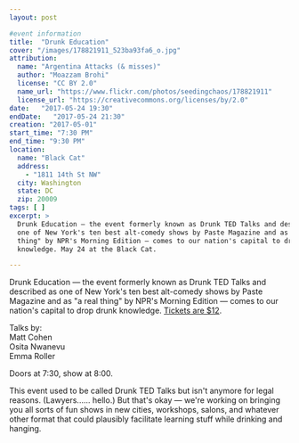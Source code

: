 ```yaml
---
layout: post

#event information
title:  "Drunk Education"
cover: "/images/178821911_523ba93fa6_o.jpg"
attribution:
  name: "Argentina Attacks (& misses)"
  author: "Moazzam Brohi"
  license: "CC BY 2.0"
  name_url: "https://www.flickr.com/photos/seedingchaos/178821911"
  license_url: "https://creativecommons.org/licenses/by/2.0"
date:   "2017-05-24 19:30"
endDate:   "2017-05-24 21:30"
creation: "2017-05-01"
start_time: "7:30 PM"
end_time: "9:30 PM"
location:
  name: "Black Cat"
  address:
    - "1811 14th St NW"
  city: Washington
  state: DC
  zip: 20009
tags: [ ]
excerpt: >
  Drunk Education — the event formerly known as Drunk TED Talks and described as
  one of New York's ten best alt-comedy shows by Paste Magazine and as "a real
  thing" by NPR's Morning Edition — comes to our nation's capital to drop drunk
  knowledge. May 24 at the Black Cat.

---
```


Drunk Education — the event formerly known as Drunk TED Talks and described as
one of New York's ten best alt-comedy shows by Paste Magazine and as "a real
thing" by NPR's Morning Edition — comes to our nation's capital to drop drunk
knowledge. [Tickets are $12](http://www.blackcatdc.com/shows/drunk-education.html).

Talks by:  
Matt Cohen  
Osita Nwanevu  
Emma Roller

Doors at 7:30, show at 8:00.

This event used to be called Drunk TED Talks but isn't anymore for legal
reasons. (Lawyers...... hello.) But that's okay — we're working on bringing you
all sorts of fun shows in new cities, workshops, salons, and whatever other
format that could plausibly facilitate learning stuff while drinking and
hanging.
